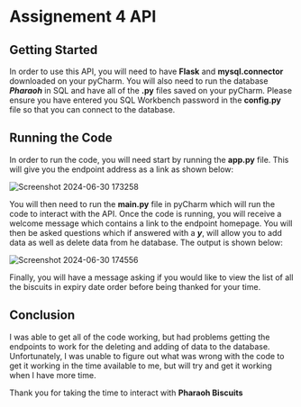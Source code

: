 # Assignement 4 API

## Getting Started

In order to use this API, you will need to have **Flask** and **mysql.connector** downloaded on your pyCharm.
You will also need to run the database ***Pharaoh*** in SQL and have all of the **.py** files saved on your pyCharm.
Please ensure you have entered you SQL Workbench password in the **config.py** file so that you can connect to the database.

## Running the Code

In order to run the code, you will need start by running the **app.py** file. This will give you the endpoint address as a link as shown below:

![Screenshot 2024-06-30 173258](https://github.com/rkphar/CFG-Assignments/assets/169801648/fca46391-2ebf-4a9e-b1b8-59c63758091e)

You will then need to run the **main.py** file in pyCharm which will run the code to interact with the API.
Once the code is running, you will receive a welcome message which contains a link to the endpoint homepage.
You will then be asked questions which if answered with a ***y***, will allow you to add data as well as delete data from he database. The output is shown below: 

![Screenshot 2024-06-30 174556](https://github.com/rkphar/CFG-Assignments/assets/169801648/a077b53d-d274-4e97-8fa0-560cc5fde629)

Finally, you will have a message asking if you would like to view the list of all the biscuits in expiry date order before being thanked for your time.

## Conclusion

I was able to get all of the code working, but had problems getting the endpoints to work for the deleting and adding of data to the database. Unfortunately, I was unable to figure out what was wrong with the code to get it working in the time available to me, but will try and get it working when I have more time.

Thank you for taking the time to interact with **Pharaoh Biscuits**
